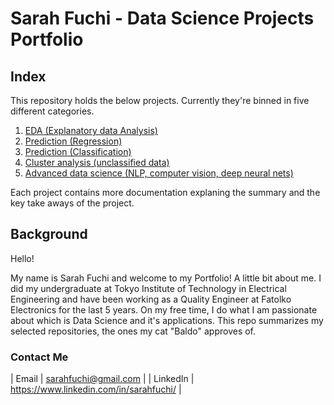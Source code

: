 # Sarah Fuchi - Data Science Projects Portfolio

## Index

This repository holds the below projects. Currently they're binned in five different categories.

1. [EDA (Explanatory data Analysis)]()
2. [Prediction (Regression)]()
3. [Prediction (Classification)]()
4. [Cluster analysis (unclassified data)]()
5. [Advanced data science (NLP, computer vision, deep neural nets)]()

Each project contains more documentation explaning the summary and the key take aways of the project. 

## Background

Hello! 

My name is Sarah Fuchi and welcome to my Portfolio! A little bit about me. I did my undergraduate at Tokyo Institute of Technology in Electrical Engineering and have been working as a Quality Engineer at Fatolko Electronics for the last 5 years. On my free time, I do what I am passionate about which is Data Science and it's applications. This repo summarizes my selected repositories, the ones my cat "Baldo" approves of.

### Contact Me

| Email | sarahfuchi@gmail.com |
| LinkedIn | https://www.linkedin.com/in/sarahfuchi/ |
